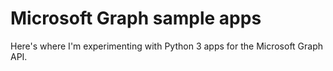 # Microsoft Graph sample apps
Here's where I'm experimenting with Python 3 apps for the Microsoft Graph API.